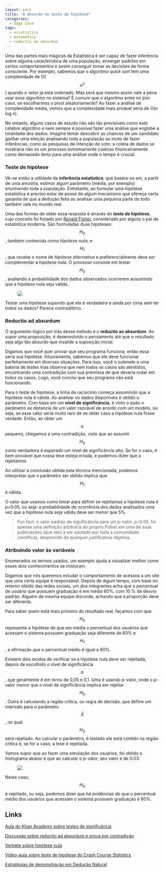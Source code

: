 ```yaml
---
layout: post
title: "O absurdo no teste de hipótese"
categories:
  - Edge Case
tags:
  - estatistica
  - matematica
  - reductio ad absurdum
---
```


Uma das partes mais mágicas da Estatística é ser capaz de fazer inferência sobre alguma característica de uma população, enxergar padrões em certos comportamentos e assim conseguir tomar as decisões de forma consciente. Por exemplo, sabemos que o algoritmo *quick sort* tem uma complexidade de O($$n^2$$) quando o vetor já está ordenado. Mas será que mesmo assim vale a pena usar esse algoritmo no sistema? É comum que o algoritmo entre no pior caso, se escolhermos o pivot aleatoriamente?  Ao fazer a análise de complexidade média, vemos que a complexidade mais proável seria de O(n log n).

No entanto, alguns casos de estudo não são tão previsíveis como este célebre algoritmo e nem sempre é possível fazer uma análise que englobe a totalidade dos dados. Imagine tentar descobrir as chances de um candidato ganhar uma eleição analisando toda a população ao invés de fazer inferências, como as pesquisas de intenção de voto: a coleta de dados se mostraria não só um processo extremamente custoso financeiramente como demasiado lento para uma análise onde o tempo é crucial.

### Teste de hipótese

Vê-se então a utilidade da **inferência estatística**, que baseia-se em, a partir de uma amostra, estimar algum parâmetro (média, por exemplo) envolvendo toda a população. Entretanto, ao formular uma hipótese estatística é preciso estar de posse de algum mecanismo que ofereça certa garantia de que a dedução feita ao analisar uma pequena parte do todo também vale no mundo real.

Uma das formas de obter essa resposta é através do **teste de hipótese**, cujo conceito foi forjado por [Ronald Fisher](https://en.wikipedia.org/wiki/Ronald_Fisher), considerado por alguns o pai da estatística moderna. São formuladas duas hipóteses: $$H_0$$, também conhecida como *hipótese nula*; e $$H_1$$, que recebe o nome de *hipótese alternativa* e preferencialmente deve ser complementar à hipótese nula. O processo consiste em testar $$H_0$$, avaliando a probabilidade dos dados observados ocorrerem assumindo que a hipótese nula seja válida.

<figure>
    <a href="https://nymarya.github.io//images/posts/blue_screen.png"><img src="https://nymarya.github.io//images/posts/blue_screen.png"></a>
</figure>

Testar uma hipótese supondo que ela é verdadeira e ainda por cima sem ter todos os dados? Parece contraditório. 

### Reductio ad absurdum

O argumento lógico por trás desse método é o **reductio ao absurdum**. Ao supor uma proposição, é desenvolvido o pensamento até que o resultado seja algo tão absurdo que invalide a suposição inicial.

Digamos que você quer provar que seu programa funciona, então essa seria sua hipótese. Intuivamente, sabemos que ele deve funcionar perfeitamente em diversas situações. Para isso, você o submete a uma bateria de testes mas observa que nem todos os casos são atentidos, encontrando uma contradição com sua premissa de que deveria rodar em todos os casos. Logo, você conclui que seu programa não está funcionando.

Para o teste de hipótese, a linha de raciocínio começa assumindo que a hipótese nula é válida. Ao analisar os dados disponíveis é obtido o parâmetro.  Com base em um **nível de significância**, é visto o quão o parâmetro se distancia de um valor razoável de acordo com um modelo, ou seja, se esse valor seria muito raro de se obter caso a hipótese nula fosse verdade. Então, ao obter um $$\alpha$$ pequeno, chegamos a uma contradição, visto que ao assumir $$H_0$$ como verdadeira é esperado um nível de significância alto. Se for o caso, é bem provável que nossa tese esteja errada, e podemos dizer que a rejeitamos. 

Ao utilizar a conclusão obtida pela técnica mencionada, podemos interpretar que o parâmetro ser obtido implica que $$H_1$$ é válida.

O valor que usamos como limiar para definir se rejeitamos a hipótese nula é p<0.05, ou seja: a probabilidade de ocorrência dos dados analisados uma vez que a hipótese nula seja válida deve ser menor que 5%.

> Fun fact: o valor padrão de significância para um p-valor, p<0.05, foi apenas uma definição arbitrária do próprio Fisher em uma de suas publicações (que veio a ser adotado por toda a comunidade científica), desprovido de qualquer justificativa objetiva.

### Atribuindo valor às variáveis

Enumerados os termos usados, um exemplo ajuda a visualizar melhor como esses dois conhecimentos se misturam.

Digamos que nós queremos estudar o comportamento de acessos a um site que uma certa equipe é responsável. Depois de algum tempo, com base no retorno obtido das redes sociais, um dos integrantes acha que o percentual de usuário que possuem graduação é em média 60%, com 10 % de desvio padrão. Alguém da mesma equipe discorda, achando que a proporção deve ser diferente. 

Para saber quem está mais próximo do resultado real, façamos com que $$H_0$$ represente a hipótese de que em média o percentual dos usuários que acessam o sistema possuem graduação seja diferente de 60% e $$H_1$$, a afirmação que o percentual médio é igual a 60%.

Existem dois modos de verificar se a hipótese nula deve ser rejeitada, depois de escolhido o nível de significância $$\alpha$$, que geralmente é em torno de 0,05 e 0,1. Uma é usando _p_-valor, onde o _p_-valor menor que o nível de significância implica em rejeitar $$H_0$$. Outra é calculando a região crítica, ou regra de decisão, que define um intervalo para o parâmetro $$\bar X$$, no qual $$H_0$$ será rejeitado. Ao calcular o parâmetro, é testado ele está contido na região crítica e, se for o caso, a tese é rejeitada.

Vamos supor que ao fazer uma simulação dos usuários, foi obtido o histograma abaixo e que ao calcular o _p_-valor, seu valor é de 0.03:

<figure>
 <a href="https://nymarya.github.io//images/posts/simulation_site_access.png"><img src="https://nymarya.github.io//images/posts/simulation_site_access.png"></a>
</figure>

Neste caso, $$H_0$$ é rejeitado, ou seja, podemos dizer que há evidências de que o percentual médio dos usuários que acessam o sistema possuem graduação é 60%.

## Links

[Aula do Khan Academy sobre testes de significância](https://www.khanacademy.org/math/ap-statistics/tests-significance-ap/idea-significance-tests)

[Discussão sobre reductio ad absurdum e prova por contradição](https://philosophy.stackexchange.com/questions/561/what-is-the-difference-between-reductio-ad-absurdum-and-proof-by-contradiction)

[Verbete sobre hipótese nula](https://en.wikipedia.org/wiki/Null_hypothesis#Goals_of_null_hypothesis_tests)

[Vídeo-aula sobre teste de hipótese do Crash Course Statistics](https://www.youtube.com/watch?v=bf3egy7TQ2Q&t=0s&list=PL8dPuuaLjXtNM_Y-bUAhblSAdWRnmBUcr&index=23)

[Estratégias de demonstração em Dedução Natural](https://sites.google.com/site/sequiturquodlibet/courses/laac/dn-lcp/vi?authuser=0)
